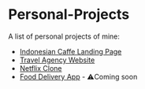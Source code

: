 # Personal-Projects
A list of personal projects of mine:


<ul>
<li><a href='https://github.com/AlexandruStefan15/Indonesian-Cafe-Landing-Page'> Indonesian Caffe Landing Page </a></li>
<li><a href='https://github.com/AlexandruStefan15/Travel-agency-website'> Travel Agency Website </a></li>
<li><a href='#'>Netflix Clone</a></li>
<li><a href='#'>Food Delivery App</a> - ⚠️Coming soon </li>
</ul>
